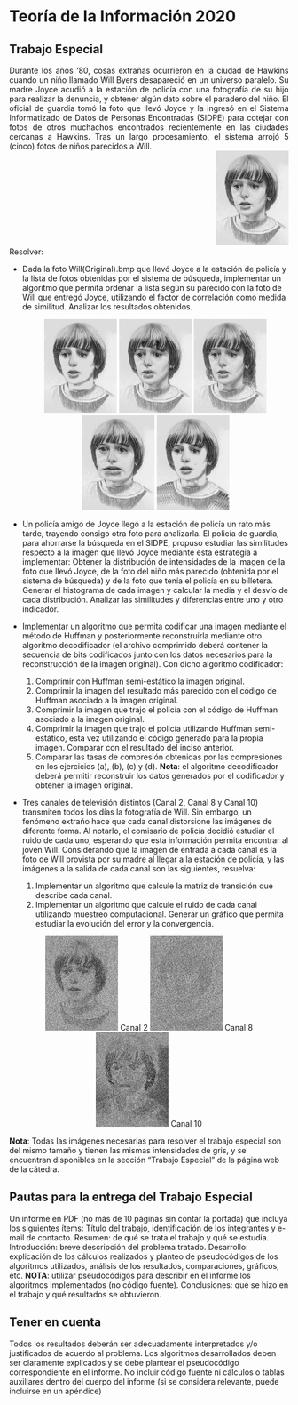 # Teoría de la Información 2020

## Trabajo Especial

<div align="justify">
Durante los años ‘80, cosas extrañas ocurrieron en la ciudad de Hawkins cuando un niño llamado Will Byers desapareció en un universo paralelo.
Su madre Joyce acudió a la estación de policía con una fotografía de su hijo para realizar la denuncia, y obtener algún dato sobre el paradero del niño.
El oficial de guardia tomó la foto que llevó Joyce y la ingresó en el Sistema Informatizado de Datos de Personas Encontradas (SIDPE) para cotejar con fotos de otros muchachos encontrados recientemente en las ciudades cercanas a Hawkins.
Tras un largo procesamiento, el sistema arrojó 5 (cinco) fotos de niños parecidos a Will.
</div>

<div align="right">
<img src="https://github.com/juanom07/tpe-teoinfo-2020/blob/master/ImagenesWill/Will(Original).bmp" width="131" height="170"></div>
Resolver:

* Dada la foto Will(Original).bmp que llevó Joyce a la estación de policía y la lista de fotos obtenidas por el sistema de búsqueda, implementar un algoritmo que permita ordenar la lista según su parecido con la foto de Will que entregó Joyce, utilizando el factor de correlación como medida de similitud. Analizar los resultados obtenidos.
	<div align="center">
	<img src="https://github.com/juanom07/tpe-teoinfo-2020/blob/master/ImagenesWill/Will_1.bmp" width="131" height="170">    <img src="https://github.com/juanom07/tpe-teoinfo-2020/blob/master/ImagenesWill/Will_2.bmp" width="131" height="170">    <img src="https://github.com/juanom07/tpe-teoinfo-2020/blob/master/ImagenesWill/Will_3.bmp" width="131" height="170">    <img src="https://github.com/juanom07/tpe-teoinfo-2020/blob/master/ImagenesWill/Will_4.bmp" width="131" height="170">    <img src="https://github.com/juanom07/tpe-teoinfo-2020/blob/master/ImagenesWill/Will_5.bmp" width="131" height="170">
	</div>

* Un policía amigo de Joyce llegó a la estación de policía un rato más tarde, trayendo consigo otra foto para analizarla. El policía de guardia, para ahorrarse la búsqueda en el SIDPE, propuso estudiar las similitudes respecto a la imagen que llevó Joyce mediante esta estrategia a implementar: Obtener la distribución de intensidades de la imagen de la foto que llevó Joyce, de la foto del niño más parecido (obtenida por el sistema de búsqueda) y de la foto que tenía el policía en su billetera. Generar el histograma de cada imagen y calcular la media y el desvío de cada distribución. Analizar las similitudes y diferencias entre uno y otro indicador.

* Implementar un algoritmo que permita codificar una imagen mediante el método de Huffman y posteriormente reconstruirla mediante otro algoritmo decodificador (el archivo comprimido deberá contener la secuencia de bits codificados junto con los datos necesarios para la reconstrucción de la imagen original). Con dicho algoritmo codificador:
    1. Comprimir con Huffman semi-estático la imagen original.
    1. Comprimir la imagen del resultado más parecido con el código de Huffman asociado a la imagen original.
    1. Comprimir la imagen que trajo el policía con el código de Huffman asociado a la imagen original.
    1. Comprimir la imagen que trajo el policía utilizando Huffman semi-estático, esta vez utilizando el código generado para la propia imagen. Comparar con el resultado del inciso anterior.
    1. Comparar las tasas de compresión obtenidas por las compresiones en los ejercicios (a), (b), (c) y (d).
  **Nota**: el algoritmo decodificador deberá permitir reconstruir los datos generados por el codificador y obtener la imagen original.
* Tres canales de televisión distintos (Canal 2, Canal 8 y Canal 10) transmiten todos los días la fotografía de Will. Sin embargo, un fenómeno extraño hace que cada canal distorsione las imágenes de diferente forma. Al notarlo, el comisario de policía decidió estudiar el ruido de cada uno, esperando que esta información permita encontrar al joven Will. Considerando que la imagen de entrada a cada canal es la foto de Will provista por su madre al llegar a la estación de policía, y las imágenes a la salida de cada canal son las siguientes, resuelva:
    1. Implementar un algoritmo que calcule la matriz de transición que describe cada canal.
    1. Implementar un algoritmo que calcule el ruido de cada canal utilizando muestreo computacional. Generar un gráfico que permita estudiar la evolución del error y la convergencia.

<div align="center">
<img src="https://github.com/juanom07/tpe-teoinfo-2020/blob/master/ImagenesWill/Will_Canal2.bmp" width="131" height="170">
Canal 2
<img src="https://github.com/juanom07/tpe-teoinfo-2020/blob/master/ImagenesWill/Will_Canal8.bmp" width="131" height="170">
Canal 8
<img src="https://github.com/juanom07/tpe-teoinfo-2020/blob/master/ImagenesWill/Will_Canal10.bmp" width="131" height="170">
Canal 10
</div>

  **Nota**: Todas las imágenes necesarias para resolver el trabajo especial son del mismo tamaño y tienen las mismas intensidades de gris, y se encuentran disponibles en la sección “Trabajo Especial” de la página web de la cátedra.

## Pautas para la entrega del Trabajo Especial

Un informe en PDF (no más de 10 páginas sin contar la portada) que incluya los siguientes ítems: 
Título del trabajo, identificación de los integrantes y e-mail de contacto. 
Resumen: de qué se trata el trabajo y qué se estudia. 
Introducción: breve descripción del problema tratado.
Desarrollo: explicación de los cálculos realizados y planteo de pseudocódigos de los algoritmos utilizados, análisis de los resultados, comparaciones, gráficos, etc.
**NOTA**: utilizar pseudocódigos para describir en el informe los algoritmos implementados (no código fuente).
Conclusiones: qué se hizo en el trabajo y qué resultados se obtuvieron.

## Tener en cuenta

Todos los resultados deberán ser adecuadamente interpretados y/o justificados de acuerdo al problema. 
Los algoritmos desarrollados deben ser claramente explicados y se debe plantear el pseudocódigo correspondiente en el informe. 
No incluir código fuente ni cálculos o tablas auxiliares dentro del cuerpo del informe (si se considera relevante, puede incluirse en un apéndice)
